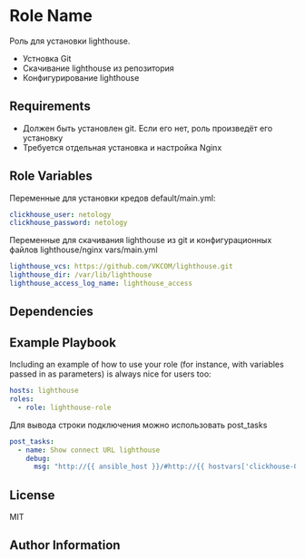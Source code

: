 Role Name
=========

Роль для установки lighthouse.
- Устновка Git
- Скачивание lighthouse из репозитория
- Конфигурирование lighthouse

Requirements
------------

- Должен быть установлен git. Если его нет, роль произведёт его установку
- Требуется отдельная установка и настройка Nginx

Role Variables
--------------

Переменные для установки кредов
default/main.yml:
```yaml
clickhouse_user: netology
clickhouse_password: netology
```

Переменные для скачивания lighthouse из git и конфигурационных файлов lighthouse/nginx
vars/main.yml
```yaml
lighthouse_vcs: https://github.com/VKCOM/lighthouse.git
lighthouse_dir: /var/lib/lighthouse
lighthouse_access_log_name: lighthouse_access
```

Dependencies
------------


Example Playbook
----------------

Including an example of how to use your role (for instance, with variables passed in as parameters) is always nice for users too:

```yaml
hosts: lighthouse
roles:
  - role: lighthouse-role
```

Для вывода строки подключения можно использовать post_tasks

```yaml
post_tasks:
  - name: Show connect URL lighthouse
    debug:
      msg: "http://{{ ansible_host }}/#http://{{ hostvars['clickhouse-01'].ansible_host }}:8123/?user={{ clickhouse_user }}"
```

License
-------

MIT

Author Information
------------------
